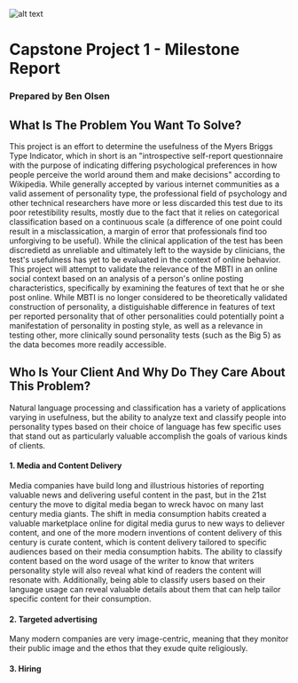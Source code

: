 ![alt text](https://startupbeat.com/wp-content/uploads/2015/12/springboard-logo-secondary-RGB.jpg "Logo Title Text 1")
# Capstone Project 1 - Milestone Report
### Prepared by Ben Olsen
## What Is The Problem You Want To Solve?
This project is an effort to determine the usefulness of the Myers Briggs Type Indicator, which in short is 
an "introspective self-report questionnaire with the purpose of indicating differing psychological preferences in how people 
perceive the world around them and make decisions" according to Wikipedia. While generally accepted by various internet
communities as a valid assement of personality type, the professional field of psychology and other technical researchers have
more or less discarded this test due to its poor retestibility results, mostly due to the fact that it relies on categorical 
classification based on a continuous scale (a difference of one point could result in a misclassication, a margin of error that professionals find too unforgiving to be useful). While the clinical application of the test has been discredietd as unreliable and ultimately left to the wayside by clinicians, the test's usefulness has yet to be evaluated in the context of online behavior. This project will attempt to validate the relevance of the MBTI in an online social context based on an analysis of a person's online posting characteristics, specifically by examining the features of text that he or she post online. While MBTI is no longer considered to be theoretically validated construction of personality, a distiguishable difference in features of text per reported personality that of other personalities could potentially point a manifestation of personality in posting style, as well as a relevance in testing other, more clinically sound personality tests (such as the Big 5) as the data becomes more readily accessible.
## Who Is Your Client And Why Do They Care About This Problem?
Natural language processing and classification has a variety of applications varying in usefulness, but the ability to analyze text and classify people into personality types based on their choice of language has few specific uses that stand out as particularly valuable accomplish the goals of various kinds of clients.
#### 1. Media and Content Delivery

   Media companies have build long and illustrious histories of reporting valuable news and delivering useful content in the past, but in the 21st century the move to digital media began to wreck havoc on many last century media giants. The shift in media consumption habits created a valuable marketplace online for digital media gurus to new ways to deliever content, and one of the more modern inventions of content delivery of this century is curate content, which is content delivery tailored to specific audiences based on their media consumption habits. The ability to classify content based on the word usage of the writer to know that writers personality style will also reveal what kind of readers the content will resonate with. Additionally, being able to classify users based on their language usage can reveal valuable details about them that can help tailor specific content for their  consumption.

#### 2. Targeted advertising

   Many modern companies are very image-centric, meaning that they monitor their public image and the ethos that they exude quite religiously. 
#### 3. Hiring




